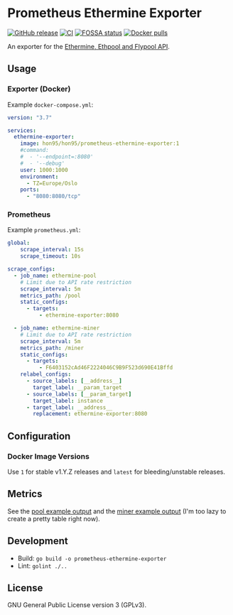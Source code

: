 # Prometheus Ethermine Exporter

[![GitHub release](https://img.shields.io/github/v/release/HON95/prometheus-ethermine-exporter?label=Version)](https://github.com/HON95/prometheus-ethermine-exporter/releases)
[![CI](https://github.com/HON95/prometheus-ethermine-exporter/workflows/CI/badge.svg?branch=master)](https://github.com/HON95/prometheus-ethermine-exporter/actions?query=workflow%3ACI)
[![FOSSA status](https://app.fossa.com/api/projects/git%2Bgithub.com%2FHON95%2Fprometheus-ethermine-exporter.svg?type=shield)](https://app.fossa.com/projects/git%2Bgithub.com%2FHON95%2Fprometheus-ethermine-exporter?ref=badge_shield)
[![Docker pulls](https://img.shields.io/docker/pulls/hon95/prometheus-ethermine-exporter?label=Docker%20Hub)](https://hub.docker.com/r/hon95/prometheus-ethermine-exporter)

An exporter for the [Ethermine, Ethpool and Flypool API](https://ethermine.org/api).

## Usage

### Exporter (Docker)

Example `docker-compose.yml`:

```yaml
version: "3.7"

services:
  ethermine-exporter:
    image: hon95/hon95/prometheus-ethermine-exporter:1
    #command:
    #  - '--endpoint=:8080'
    #  - '--debug'
    user: 1000:1000
    environment:
      - TZ=Europe/Oslo
    ports:
      - "8080:8080/tcp"
```

### Prometheus

Example `prometheus.yml`:

```yaml
global:
    scrape_interval: 15s
    scrape_timeout: 10s

scrape_configs:
  - job_name: ethermine-pool
    # Limit due to API rate restriction
    scrape_interval: 5m
    metrics_path: /pool
    static_configs:
      - targets:
          - ethermine-exporter:8080

  - job_name: ethermine-miner
    # Limit due to API rate restriction
    scrape_interval: 5m
    metrics_path: /miner
    static_configs:
      - targets:
          - F6403152cAd46F2224046C9B9F523d690E41Bffd
    relabel_configs:
      - source_labels: [__address__]
        target_label: __param_target
      - source_labels: [__param_target]
        target_label: instance
      - target_label: __address__
        replacement: ethermine-exporter:8080
```

## Configuration

### Docker Image Versions

Use `1` for stable v1.Y.Z releases and `latest` for bleeding/unstable releases.

## Metrics

See the [pool example output](examples/output-pool.txt) and the [miner example output](examples/output-miner.txt) (I'm too lazy to create a pretty table right now).

## Development

- Build: `go build -o prometheus-ethermine-exporter`
- Lint: `golint ./..`

## License

GNU General Public License version 3 (GPLv3).
